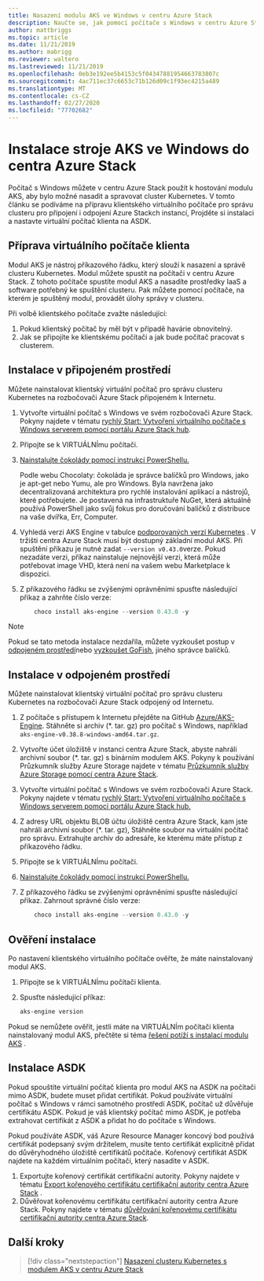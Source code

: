 ```yaml
---
title: Nasazení modulu AKS ve Windows v centru Azure Stack
description: Naučte se, jak pomocí počítače s Windows v centru Azure Stack hostovat modul AKS za účelem nasazení a správy clusteru Kubernetes.
author: mattbriggs
ms.topic: article
ms.date: 11/21/2019
ms.author: mabrigg
ms.reviewer: waltero
ms.lastreviewed: 11/21/2019
ms.openlocfilehash: 0eb3e192ee5b4153c5f04347881954663783807c
ms.sourcegitcommit: 4ac711ec37c6653c71b126d09c1f93ec4215a489
ms.translationtype: MT
ms.contentlocale: cs-CZ
ms.lasthandoff: 02/27/2020
ms.locfileid: "77702682"
---
```

# <a name="install-the-aks-engine-on-windows-in-azure-stack-hub"></a>Instalace stroje AKS ve Windows do centra Azure Stack

Počítač s Windows můžete v centru Azure Stack použít k hostování modulu AKS, aby bylo možné nasadit a spravovat cluster Kubernetes. V tomto článku se podíváme na přípravu klientského virtuálního počítače pro správu clusteru pro připojení i odpojení Azure Stackch instancí, Projděte si instalaci a nastavte virtuální počítač klienta na ASDK.

## <a name="prepare-the-client-vm"></a>Příprava virtuálního počítače klienta

Modul AKS je nástroj příkazového řádku, který slouží k nasazení a správě clusteru Kubernetes. Modul můžete spustit na počítači v centru Azure Stack. Z tohoto počítače spustíte modul AKS a nasadíte prostředky IaaS a software potřebný ke spuštění clusteru. Pak můžete pomocí počítače, na kterém je spuštěný modul, provádět úlohy správy v clusteru.

Při volbě klientského počítače zvažte následující:

1. Pokud klientský počítač by měl být v případě havárie obnovitelný.
3. Jak se připojíte ke klientskému počítači a jak bude počítač pracovat s clusterem.

## <a name="install-in-a-connected-environment"></a>Instalace v připojeném prostředí

Můžete nainstalovat klientský virtuální počítač pro správu clusteru Kubernetes na rozbočovači Azure Stack připojeném k Internetu.

1. Vytvořte virtuální počítač s Windows ve svém rozbočovači Azure Stack. Pokyny najdete v tématu [rychlý Start: Vytvoření virtuálního počítače s Windows serverem pomocí portálu Azure Stack hub](https://docs.microsoft.com/azure-stack/user/azure-stack-quick-windows-portal).
2. Připojte se k VIRTUÁLNÍmu počítači.
3. [Nainstalujte čokolády pomocí instrukcí PowerShellu.](https://chocolatey.org/install#install-with-powershellexe) 

    Podle webu Chocolaty: čokoláda je správce balíčků pro Windows, jako je apt-get nebo Yumu, ale pro Windows. Byla navržena jako decentralizovaná architektura pro rychlé instalování aplikací a nástrojů, které potřebujete. Je postavená na infrastruktuře NuGet, která aktuálně používá PowerShell jako svůj fokus pro doručování balíčků z distribuce na vaše dvířka, Err, Computer.
4. Vyhledá verzi AKS Engine v tabulce [podporovaných verzí Kubernetes](https://github.com/Azure/aks-engine/blob/master/docs/topics/azure-stack.md#supported-kubernetes-versions) . V tržišti centra Azure Stack musí být dostupný základní modul AKS. Při spuštění příkazu je nutné zadat `--version v0.43.0`verze. Pokud nezadáte verzi, příkaz nainstaluje nejnovější verzi, která může potřebovat image VHD, která není na vašem webu Marketplace k dispozici.
5. Z příkazového řádku se zvýšenými oprávněními spusťte následující příkaz a zahrňte číslo verze:

    ```PowerShell  
        choco install aks-engine --version 0.43.0 -y
    ```

> [!Note]  
> Pokud se tato metoda instalace nezdařila, můžete vyzkoušet postup v [odpojeném prostředí](#install-in-a-disconnected-environment)nebo [vyzkoušet GoFish](azure-stack-kubernetes-aks-engine-troubleshoot.md#try-gofish), jiného správce balíčků.

## <a name="install-in-a-disconnected-environment"></a>Instalace v odpojeném prostředí

Můžete nainstalovat klientský virtuální počítač pro správu clusteru Kubernetes na rozbočovači Azure Stack odpojený od Internetu.

1.  Z počítače s přístupem k Internetu přejděte na GitHub [Azure/AKS-Engine](https://github.com/Azure/aks-engine/releases/latest). Stáhněte si archiv (*. tar. gz) pro počítač s Windows, například `aks-engine-v0.38.8-windows-amd64.tar.gz`.

2.  Vytvořte účet úložiště v instanci centra Azure Stack, abyste nahráli archivní soubor (*. tar. gz) s binárním modulem AKS. Pokyny k používání Průzkumník služby Azure Storage najdete v tématu [Průzkumník služby Azure Storage pomocí centra Azure Stack](https://docs.microsoft.com/azure-stack/user/azure-stack-storage-connect-se).

3. Vytvořte virtuální počítač s Windows ve svém rozbočovači Azure Stack. Pokyny najdete v tématu [rychlý Start: Vytvoření virtuálního počítače s Windows serverem pomocí portálu Azure Stack hub.](https://docs.microsoft.com/azure-stack/user/azure-stack-quick-windows-portal)

4.  Z adresy URL objektu BLOB účtu úložiště centra Azure Stack, kam jste nahráli archivní soubor (*. tar. gz), Stáhněte soubor na virtuální počítač pro správu. Extrahujte archiv do adresáře, ke kterému máte přístup z příkazového řádku.

5. Připojte se k VIRTUÁLNÍmu počítači.

6. [Nainstalujte čokolády pomocí instrukcí PowerShellu.](https://chocolatey.org/install#install-with-powershellexe) 

7.  Z příkazového řádku se zvýšenými oprávněními spusťte následující příkaz. Zahrnout správné číslo verze:

    ```PowerShell  
        choco install aks-engine --version 0.43.0 -y
    ```

## <a name="verify-the-installation"></a>Ověření instalace

Po nastavení klientského virtuálního počítače ověřte, že máte nainstalovaný modul AKS.

1. Připojte se k VIRTUÁLNÍmu počítači klienta.
2. Spusťte následující příkaz:

    ```PowerShell  
    aks-engine version
    ```

Pokud se nemůžete ověřit, jestli máte na VIRTUÁLNÍm počítači klienta nainstalovaný modul AKS, přečtěte si téma [řešení potíží s instalací modulu AKS](azure-stack-kubernetes-aks-engine-troubleshoot.md) .


## <a name="asdk-installation"></a>Instalace ASDK

Pokud spouštíte virtuální počítač klienta pro modul AKS na ASDK na počítači mimo ASDK, budete muset přidat certifikát. Pokud používáte virtuální počítač s Windows v rámci samotného prostředí ASDK, počítač už důvěřuje certifikátu ASDK. Pokud je váš klientský počítač mimo ASDK, je potřeba extrahovat certifikát z ASDK a přidat ho do počítače s Windows.

Pokud používáte ASDK, váš Azure Resource Manager koncový bod používá certifikát podepsaný svým držitelem, musíte tento certifikát explicitně přidat do důvěryhodného úložiště certifikátů počítače. Kořenový certifikát ASDK najdete na každém virtuálním počítači, který nasadíte v ASDK.

1. Exportujte kořenový certifikát certifikační autority. Pokyny najdete v tématu [Export kořenového certifikátu certifikační autority centra Azure Stack](https://docs.microsoft.com/azure-stack/user/azure-stack-version-profiles-azurecli2#export-the-azure-stack-hub-ca-root-certificate) .
2. Důvěřovat kořenovému certifikátu certifikační autority centra Azure Stack. Pokyny najdete v tématu [důvěřování kořenovému certifikátu certifikační autority centra Azure Stack](https://docs.microsoft.com/azure-stack/user/azure-stack-version-profiles-azurecli2#trust-the-azure-stack-hub-ca-root-certificate).

## <a name="next-steps"></a>Další kroky

> [!div class="nextstepaction"]
> [Nasazení clusteru Kubernetes s modulem AKS v centru Azure Stack](azure-stack-kubernetes-aks-engine-deploy-cluster.md)
